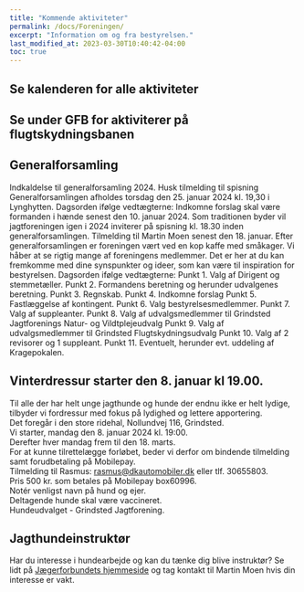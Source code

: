 ```yaml
---
title: "Kommende aktiviteter"
permalink: /docs/Foreningen/
excerpt: "Information om og fra bestyrelsen."
last_modified_at: 2023-03-30T10:40:42-04:00
toc: true
---
```

## Se kalenderen for alle aktiviteter

## Se under GFB for aktiviterer på flugtskydningsbanen

## Generalforsamling
Indkaldelse til generalforsamling 2024.
Husk tilmelding til spisning
Generalforsamlingen afholdes torsdag 
den 25. januar 2024 kl. 19,30 i Lynghytten.
Dagsorden ifølge vedtægterne:
Indkomne forslag skal være formanden i hænde senest den 10. januar 2024.
Som traditionen byder vil jagtforeningen igen i 2024 inviterer på spisning kl. 18.30 inden generalforsamlingen. 
Tilmelding til Martin Moen 
senest den 18. januar.
Efter generalforsamlingen er foreningen vært ved en kop kaffe med småkager.
Vi håber at se rigtig mange af foreningens medlemmer. Det er her at du kan fremkomme med dine synspunkter og ideer, som kan være til inspiration for bestyrelsen.
Dagsorden ifølge vedtægterne:
Punkt 1. Valg af Dirigent og stemmetæller.
Punkt 2. Formandens beretning og herunder udvalgenes beretning.
Punkt 3. Regnskab.
Punkt 4. Indkomne forslag
Punkt 5. Fastlæggelse af kontingent.
Punkt 6. Valg bestyrelsesmedlemmer.
Punkt 7. Valg af suppleanter.
Punkt 8. Valg af udvalgsmedlemmer til Grindsted Jagtforenings Natur- og Vildtplejeudvalg
Punkt 9. Valg af udvalgsmedlemmer til Grindsted Flugtskydningsudvalg
Punkt 10. Valg af 2 revisorer og 1 suppleant.
Punkt 11. Eventuelt, herunder evt. uddeling af Kragepokalen.

## Vinterdressur starter den 8. januar kl 19.00. 

Til alle der har helt unge jagthunde og hunde der endnu ikke er helt lydige,
tilbyder vi fordressur med fokus på lydighed og lettere apportering.   
Det foregår i den store ridehal, Nollundvej 116, Grindsted.  
Vi starter, mandag den 8. januar 2024 kl. 19:00.  
Derefter hver mandag frem til den 18. marts.   
For at kunne tilrettelægge forløbet, beder vi derfor om
bindende tilmelding samt forudbetaling på Mobilepay.   
Tilmelding til Rasmus: 
rasmus@dkautomobiler.dk eller tlf. 30655803.  
Pris 500 kr. som betales på Mobilepay box60996.   
Notér venligst navn på hund og ejer.    
Deltagende hunde skal være vaccineret.    
Hundeudvalget - Grindsted Jagtforening.  
## Jagthundeinstruktør
Har du interesse i hundearbejde og kan du tænke dig blive instruktør?
Se lidt på [Jægerforbundets hjemmeside](https://www.jaegerforbundet.dk/det-sker-i-dj/instruktor-uddannelserne/jagthundeinstruktor/) og tag kontakt til Martin Moen hvis din interesse er vakt.

